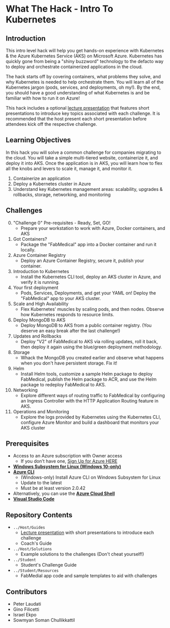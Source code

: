 # What The Hack - Intro To Kubernetes
## Introduction
This intro level hack will help you get hands-on experience with Kubernetes & the Azure Kubernetes Service (AKS) on Microsoft Azure. Kubernetes has quickly gone from being a "shiny buzzword" technology to the defacto way to deploy and orchestrate containerized applications in the cloud.

The hack starts off by covering containers, what problems they solve, and why Kubernetes is needed to help orchestrate them.  You will learn all of the Kubernetes jargon (pods, services, and deployments, oh my!).  By the end, you should have a good understanding of what Kubernetes is and be familiar with how to run it on Azure!

This hack includes a optional [lecture presentation](Host/Guides/Lectures.pptx) that features short presentations to introduce key topics associated with each challenge. It is recommended that the host present each short presentation before attendees kick off the respective challenge.

## Learning Objectives
In this hack you will solve a common challenge for companies migrating to the cloud. You will take a simple multi-tiered website, containerize it, and deploy it into AKS. Once the application is in AKS, you will learn how to flex all the knobs and levers to scale it, manage it, and monitor it.

1. Containerize an application
2. Deploy a Kubernetes cluster in Azure
3. Understand key Kubernetes management areas: scalability, upgrades & rollbacks, storage, networking, and monitoring

## Challenges
0. "Challenge 0" Pre-requisites - Ready, Set, GO!
   - Prepare your workstation to work with Azure, Docker containers, and AKS
1. Got Containers?
   - Package the "FabMedical" app into a Docker container and run it locally.
2. Azure Container Registry
   - Deploy an Azure Container Registry, secure it, publish your container.
3. Introduction to Kubernetes
   - Install the Kubernetes CLI tool, deploy an AKS cluster in Azure, and verify it is running.
4. Your first deployment
   - Pods, Services, Deployments, and get your YAML on! Deploy the "FabMedical" app to your AKS cluster. 
5. Scale and High Availability
   - Flex Kubernetes' muscles by scaling pods, and then nodes. Observe how Kubernetes responds to resource limits.
6. Deploy MongoDB to AKS
   - Deploy MongoDB to AKS from a public container registry. (You deserve an easy break after the last challenge!)
7. Updates and Rollbacks
   - Deploy "V2" of FabMedical to AKS via rolling updates, roll it back, then deploy it again using the blue/green deployment methodology.
8. Storage
   - Whack the MongoDB you created earlier and observe what happens when you don't have persistent storage. Fix it!
9. Helm
   - Install Helm tools, customize a sample Helm package to deploy FabMedical, publish the Helm package to ACR, and use the Helm package to redeploy FabMedical to AKS.
1. Networking
   - Explore different ways of routing traffic to FabMedical by configuring an Ingress Controller with the HTTP Application Routing feature in AKS.
1. Operations and Monitoring
   - Explore the logs provided by Kubernetes using the Kubernetes CLI, configure Azure Monitor and build a dashboard that monitors your AKS cluster
   

## Prerequisites

- Access to an Azure subscription with Owner access
   - If you don't have one, [Sign Up for Azure HERE](https://azure.microsoft.com/en-us/free/)
- [**Windows Subsystem for Linux (Windows 10-only)**](https://docs.microsoft.com/en-us/windows/wsl/install-win10)
- [**Azure CLI**](https://docs.microsoft.com/en-us/cli/azure/install-azure-cli)
   - (Windows-only) Install Azure CLI on Windows Subsystem for Linux
   - Update to the latest
   - Must be at least version 2.0.42
- Alternatively, you can use the [**Azure Cloud Shell**](https://shell.azure.com/)
- [**Visual Studio Code**](https://code.visualstudio.com/)

## Repository Contents
- `../Host/Guides`
  - [Lecture presentation](Host/Guides/Lectures.pptx) with short presentations to introduce each challenge 
  - Coach's Guide
- `../Host/Solutions`
   - Example solutions to the challenges (Don't cheat yourself!)
- `../Student`
  - Student's Challenge Guide
- `../Student/Resources`
   - FabMedial app code and sample templates to aid with challenges

## Contributors
- Peter Laudati
- Gino Filicetti
- Israel Ekpo
- Sowmyan Soman Chullikkattil